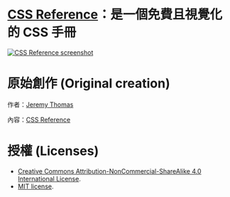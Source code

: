 # [CSS Reference](http://cssreference.io)：是一個免費且視覺化的 CSS 手冊

[![CSS Reference screenshot](https://raw.github.com/9IV-Radio/css-reference_zh-hant-tw/master/images/css-reference-share.png)](https://9IV-Radio.github.io/css-reference_zh-hant-tw)

# 原始創作 (Original creation)

作者：[Jeremy Thomas](https://github.com/jgthms)

內容：[CSS Reference](https://github.com/jgthms/css-reference)

# 授權 (Licenses)

- [Creative Commons Attribution-NonCommercial-ShareAlike 4.0 International License](https://creativecommons.org/licenses/by-nc-sa/4.0/deed.zh_TW).
- [MIT license](http://opensource.org/licenses/mit-license.php).
